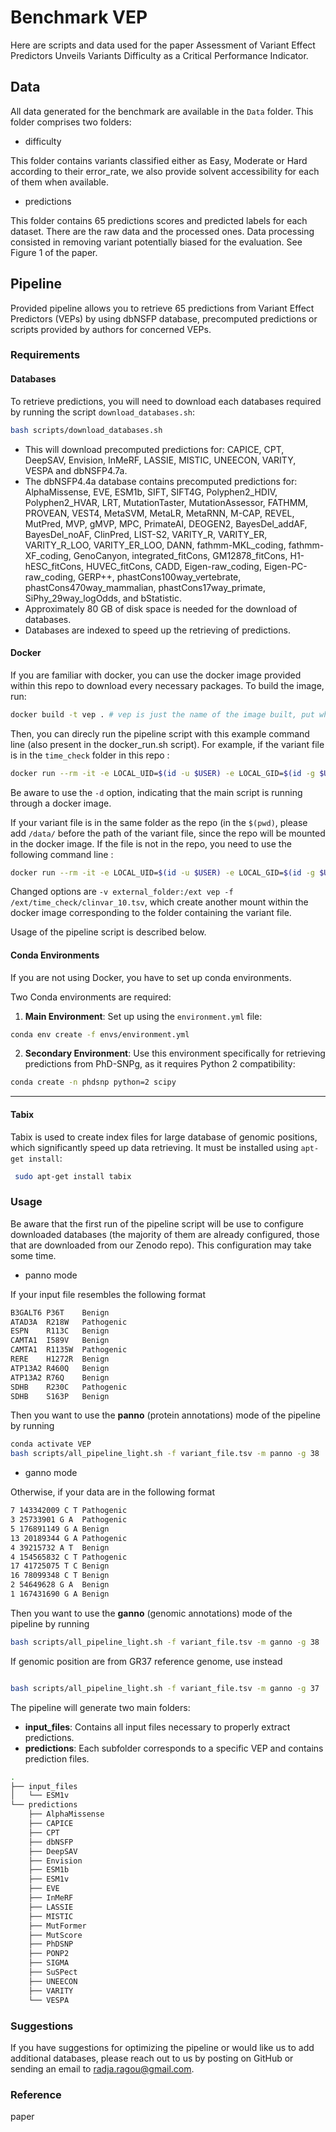 # Benchmark VEP
Here are scripts and data used for the paper Assessment of Variant Effect Predictors Unveils Variants Difficulty as a Critical Performance Indicator. 

## Data
All data generated for the benchmark are available in the `Data` folder. This folder comprises two folders:
- difficulty
  
This folder contains variants classified either as Easy, Moderate or Hard according to their error_rate, we also provide solvent accessibility for each of them when available. 
- predictions
  
This folder contains 65 predictions scores and predicted labels for each dataset. There are the raw data and the processed ones. Data processing consisted in removing variant potentially biased for the evaluation. See Figure 1 of the paper.

## Pipeline
Provided pipeline allows you to retrieve 65 predictions from Variant Effect Predictors (VEPs) by using dbNSFP database, precomputed predictions or scripts provided by authors for concerned VEPs.

### Requirements

#### Databases

To retrieve predictions, you will need to download each databases required by running the script `download_databases.sh`:

```bash
bash scripts/download_databases.sh
```

- This will download precomputed predictions for: CAPICE, CPT, DeepSAV, Envision, InMeRF, LASSIE, MISTIC, UNEECON, VARITY, VESPA and dbNSFP4.7a.
- The dbNSFP4.4a database contains precomputed predictions for: AlphaMissense, EVE, ESM1b, SIFT, SIFT4G, Polyphen2_HDIV, Polyphen2_HVAR, LRT, MutationTaster, MutationAssessor, FATHMM, PROVEAN, VEST4, MetaSVM, MetaLR, MetaRNN, M-CAP, REVEL, MutPred, MVP, gMVP, MPC, PrimateAI, DEOGEN2, BayesDel_addAF, BayesDel_noAF, ClinPred, LIST-S2, VARITY_R, VARITY_ER, VARITY_R_LOO, VARITY_ER_LOO, DANN, fathmm-MKL_coding, fathmm-XF_coding, GenoCanyon, integrated_fitCons, GM12878_fitCons, H1-hESC_fitCons, HUVEC_fitCons, CADD, Eigen-raw_coding, Eigen-PC-raw_coding, GERP++, phastCons100way_vertebrate, phastCons470way_mammalian, phastCons17way_primate, SiPhy_29way_logOdds, and bStatistic.
- Approximately 80 GB of disk space is needed for the download of databases.
- Databases are indexed to speed up the retrieving of predictions.

#### Docker
If you are familiar with docker, you can use the docker image provided within this repo to download every necessary packages. To build the image, run:
   
```bash
docker build -t vep . # vep is just the name of the image built, put whatever you want
```

Then, you can direcly run the pipeline script with this example command line (also present in the docker_run.sh script). For example, if the variant file is in the `time_check` folder in this repo :

   
```bash
docker run --rm -it -e LOCAL_UID=$(id -u $USER) -e LOCAL_GID=$(id -g $USER) -v $(pwd):/data  vep -f /data/time_check/clinvar_10.tsv -m panno -g 38 -n clinvar_10_final -d
```

Be aware to use the `-d` option, indicating that the main script is running through a docker image. 

If your variant file is in the same folder as the repo (in the `$(pwd)`, please add `/data/` before the path of the variant file, since the repo will be mounted in the docker image. If the file is not in the repo, you need to use the following command line : 

```bash
docker run --rm -it -e LOCAL_UID=$(id -u $USER) -e LOCAL_GID=$(id -g $USER) -v $(pwd):/data -v /path/to/external_folder:/ext vep -f /ext/time_check/clinvar_10.tsv -m panno -g 38 -n clinvar_10_final -d
```
Changed options are `-v external_folder:/ext vep -f /ext/time_check/clinvar_10.tsv`, which create another mount within the docker image corresponding to the folder containing the variant file. 

Usage of the pipeline script is described below. 

#### Conda Environments
If you are not using Docker, you have to set up conda environments.

Two Conda environments are required:
1. **Main Environment**: Set up using the `environment.yml` file:
   
```bash
conda env create -f envs/environment.yml
```

2. **Secondary Environment**: Use this environment specifically for retrieving predictions from PhD-SNPg, as it requires Python 2 compatibility:
   
```bash
conda create -n phdsnp python=2 scipy
```

---

#### Tabix
Tabix is used to create index files for large database of genomic positions, which significantly speed up data retrieving. It must be installed using `apt-get install`:
```bash
 sudo apt-get install tabix
```

### Usage

Be aware that the first run of the pipeline script will be use to configure downloaded databases (the majority of them are already configured, those that are downloaded from our Zenodo repo).
This configuration may take some time.

* panno mode
  
If your input file resembles the following format

```bash
B3GALT6 P36T    Benign
ATAD3A  R218W   Pathogenic
ESPN    R113C   Benign
CAMTA1  I589V   Benign
CAMTA1  R1135W  Pathogenic
RERE    H1272R  Benign
ATP13A2 R460Q   Benign
ATP13A2 R76Q    Benign
SDHB    R230C   Pathogenic
SDHB    S163P   Benign
```

Then you want to use the **panno** (protein annotations) mode of the pipeline by running 

```bash
conda activate VEP
bash scripts/all_pipeline_light.sh -f variant_file.tsv -m panno -g 38
```
* ganno mode

Otherwise, if your data are in the following format

```bash
7 143342009 C T Pathogenic
3 25733901 G A  Pathogenic
5 176891149 G A Benign
13 20189344 G A Pathogenic
4 39215732 A T  Benign
4 154565832 C T Pathogenic
17 41725075 T C Benign
16 78099348 C T Benign
2 54649628 G A  Benign
1 167431690 G A Benign
```
Then you want to use the **ganno** (genomic annotations) mode of the pipeline by running 

```bash
bash scripts/all_pipeline_light.sh -f variant_file.tsv -m ganno -g 38
```
If genomic position are from GR37 reference genome, use instead
```bash

bash scripts/all_pipeline_light.sh -f variant_file.tsv -m ganno -g 37
```


The pipeline will generate two main folders:
- **input_files**: Contains all input files necessary to properly extract predictions.
- **predictions**: Each subfolder corresponds to a specific VEP and contains prediction files.
```bash
.
├── input_files
│   └── ESM1v
└── predictions
    ├── AlphaMissense
    ├── CAPICE
    ├── CPT
    ├── dbNSFP
    ├── DeepSAV
    ├── Envision
    ├── ESM1b
    ├── ESM1v
    ├── EVE
    ├── InMeRF
    ├── LASSIE
    ├── MISTIC
    ├── MutFormer
    ├── MutScore
    ├── PhDSNP
    ├── PONP2
    ├── SIGMA
    ├── SuSPect
    ├── UNEECON
    ├── VARITY
    └── VESPA
```


### Suggestions
If you have suggestions for optimizing the pipeline or would like us to add additional databases, please reach out to us by posting on GitHub or sending an email to radja.ragou@gmail.com.

### Reference
paper

